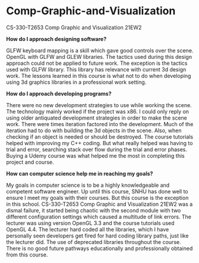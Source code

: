 # Comp-Graphic-and-Visualization
CS-330-T2653 Comp Graphic and Visualization 21EW2

**How do I approach designing software?**

GLFW keyboard mapping is a skill which gave good controls over the scene. OpenGL with GLFW and GLEW libraries. The tactics used during this design approach could not be applied to future work. The exception is the tactics used with GLFW library. This library has relevance with current 3d design work. The lessons learned in this course is what not to do when developing using 3d graphics libraries in a professional work setting.

**How do I approach developing programs?**

There were no new development strategies to use while working the scene. The technology mainly worked if the project was x86. I could only reply on using older antiquated development strategies in order to make the scene work. There were times iteration factored into the development. Much of the iteration had to do with building the 3d objects in the scene. Also, when checking if an object is needed or should be destroyed. The course tutorials helped with improving my C++ coding. But what really helped was having to trial and error, searching stack over flow during the trial and error phases. Buying a Udemy course was what helped me the most in completing this project and course.

**How can computer science help me in reaching my goals?**

My goals in computer science is to be a highly knowledgeable and competent software engineer. Up until this course, SNHU has done well to ensure I meet my goals with their courses. But this course is the exception in this school. CS-330-T2653 Comp Graphic and Visualization 21EW2 was a dismal failure, it started being chaotic with the second module with two different configuration settings which caused a multitude of link errors. The lecturer was using version OpenGL 3.3 and the course tutorials used OpenGL 4.4. The lecturer hard coded all the libraries, which I have personally seen developers get fired for hard coding library paths, just like the lecturer did. The use of deprecated libraries throughout the course. There is no good future pathways educationally and professionally obtained from this course.
